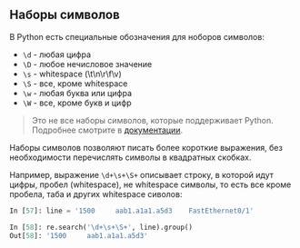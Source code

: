 ## Наборы символов

В Python есть специальные обозначения для ноборов символов:

* ```\d``` - любая цифра
* ```\D``` - любое нечисловое значение
* ```\s``` - whitespace (\t\n\r\f\v)
* ```\S``` - все, кроме whitespace
* ```\w``` - любая буква или цифра
* ```\W``` - все, кроме букв и цифр

> Это не все наборы символов, которые поддерживает Python. Подробнее смотрите в [документации](https://docs.python.org/3/library/re.html).

Наборы символов позволяют писать более короткие выражения, без необходимости перечислять символы в квадратных скобках.

Например, выражение ```\d+\s+\S+``` описывает строку, в которой идут цифры, пробел (whitespace), не whitespace символы, то есть все кроме пробела, таба и других whitespace сиволов:
```py
In [57]: line = '1500     aab1.a1a1.a5d3    FastEthernet0/1'

In [58]: re.search('\d+\s+\S+', line).group()
Out[58]: '1500     aab1.a1a1.a5d3'

```

